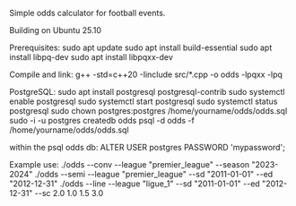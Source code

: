 Simple odds calculator for football events.

Building on Ubuntu 25.10

Prerequisites:
sudo apt update
sudo apt install build-essential
sudo apt install libpq-dev
sudo apt install libpqxx-dev

Compile and link:
g++ -std=c++20 -Iinclude src/*.cpp -o odds -lpqxx -lpq

PostgreSQL:
sudo apt install postgresql postgresql-contrib
sudo systemctl enable postgresql
sudo systemctl start postgresql
sudo systemctl status postgresql
sudo chown postgres:postgres /home/yourname/odds/odds.sql
sudo -i -u postgres
createdb odds
psql -d odds -f /home/yourname/odds/odds.sql

within the psql odds db:
ALTER USER postgres PASSWORD 'mypassword';


Example use:
./odds --conv --league "premier_league" --season "2023-2024"
./odds --semi --league "premier_league" --sd "2011-01-01" --ed "2012-12-31"
./odds --line --league "ligue_1" --sd "2011-01-01" --ed "2012-12-31" --sc 2.0 1.0 1.5 3.0
